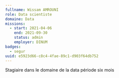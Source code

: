 ```yaml
---
fullname: Wissam AMROUNI
role: Data scientiste
domaine: Data
missions:
  - start: 2021-04-06
    end: 2021-09-30
    status: admin
    employer: DINUM
badges:
  - segur
uuid: e5923d66-c8c4-4fae-89c1-d903f64db752
---
```

Stagiaire dans le domaine de la data période six mois